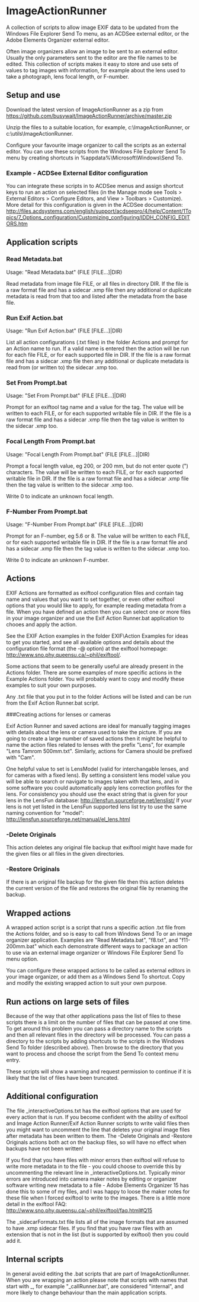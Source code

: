 # ImageActionRunner

A collection of scripts to allow image EXIF data to be updated from the Windows File Explorer Send To menu, as an ACDSee external editor, or the Adobe Elements Organizer external editor.

Often image organizers allow an image to be sent to an external editor. Usually the only parameters sent to the editor are the file names to be edited. This collection of scripts makes it easy to store and use sets of values to tag images with information, for example about the lens used to take a photograph, lens focal length, or F-number.

## Setup and use

Download the latest version of ImageActionRunner as a zip from https://github.com/busywait/ImageActionRunner/archive/master.zip

Unzip the files to a suitable location, for example, c:\ImageActionRunner, or c:\utils\ImageActionRunner.

Configure your favourite image organizer to call the scripts as an external editor. You can use these scripts from the Windows File Explorer Send To menu by creating shortcuts in %appdata%\Microsoft\Windows\Send To. 

### Example - ACDSee External Editor configuration

You can integrate these scripts in to ACDSee menus and assign shortcut keys to run an action on selected files (in the Manage mode see Tools > External Editors > Configure Editors, and View > Toolbars > Customize). More detail for this configuration is given in the ACDSee documentation:
http://files.acdsystems.com/english/support/acdseepro/4/help/Content/1Topics/7_Options_configuration/Customizing_configuring/IDDH_CONFIG_EDITORS.htm

## Application scripts

### Read Metadata.bat

Usage: "Read Metadata.bat" (FILE [FILE...]|DIR)

Read metadata from image file FILE, or all files in directory DIR. If the file is a raw format file and has a sidecar .xmp file then any additional or duplicate metadata is read from that too and listed after the metadata from the base file.

### Run Exif Action.bat

Usage: "Run Exif Action.bat" (FILE [FILE...]|DIR)

List all action configurations (.txt files) in the folder Actions and prompt for an Action name to run. If a valid name is entered then the action will be run for each file FILE, or for each supported file in DIR. If the file is a raw format file and has a sidecar .xmp file then any additional or duplicate metadata is read from (or written to) the sidecar .xmp too.

### Set From Prompt.bat

Usage: "Set From Prompt.bat" (FILE [FILE...]|DIR)

Prompt for an exiftool tag name and a value for the tag. The value will be written to each FILE, or for each supported writable file in DIR. If the file is a raw format file and has a sidecar .xmp file then the tag value is written to the sidecar .xmp too. 

### Focal Length From Prompt.bat

Usage: "Focal Length From Prompt.bat" (FILE [FILE...]|DIR)

Prompt a focal length value, eg 200, or 200 mm, but do not enter quote (") characters. The value will be written to each FILE, or for each supported writable file in DIR. If the file is a raw format file and has a sidecar .xmp file then the tag value is written to the sidecar .xmp too. 

Write 0 to indicate an unknown focal length.

### F-Number From Prompt.bat

Usage: "F-Number From Prompt.bat" (FILE [FILE...]|DIR)

Prompt for an F-number, eg 5.6 or 8. The value will be written to each FILE, or for each supported writable file in DIR. If the file is a raw format file and has a sidecar .xmp file then the tag value is written to the sidecar .xmp too. 

Write 0 to indicate an unknown F-number.

## Actions

EXIF Actions are formatted as exiftool configuration files and contain tag name and values that you want to set together, or even other exiftool options that you would like to apply, for example reading metadata from a file. When you have defined an action then you can select one or more files in your image organizer and use the Exif Action Runner.bat application to chooes and apply the action.

See the EXIF Action examples in the folder EXIF\Action Examples for ideas to get you started, and see all available options and details about the configuration file format (the -@ option) at the exiftool homepage:
http://www.sno.phy.queensu.ca/~phil/exiftool/.

Some actions that seem to be generally useful are already present in the Actions folder. There are some examples of more specific actions in the Example Actions folder. You will probably want to copy and modify these examples to suit your own purposes.  

Any .txt file that you put in to the folder Actions will be listed and can be run from the Exif Action Runner.bat script.

###Creating actions for lenses or cameras

Exif Action Runner and saved actions are ideal for manually tagging images with details about the lens or camera used to take the picture. If you are going to create a large number of saved actions then it might be helpful to name the action files related to lenses with the prefix "Lens", for example "Lens Tamrom 500mm.txt". Similarly, actions for Camera should be prefixed with "Cam".

One helpful value to set is LensModel (valid for interchangable lenses, and for cameras with a fixed lens). By setting a consistent lens model value you will be able to search or navigate to images taken with that lens, and in some software you could automatically apply lens correction profiles for the lens. For consistency you should use the exact string that is given for your lens in the LensFun database:
http://lensfun.sourceforge.net/lenslist/
If your lens is not yet listed in the LensFun supported lens list try to use the same naming convention for "model":
http://lensfun.sourceforge.net/manual/el_lens.html

### -Delete Originals

This action deletes any original file backup that exiftool might have made for the given files or all files in the given directories.

### -Restore Originals

If there is an original file backup for the given file then this action deletes the current version of the file and restores the original file by renaming the backup.

## Wrapped actions

A wrapped action script is a script that runs a specific action .txt file from the Actions folder, and so is easy to call from Windows Send To or an image organizer application. Examples are "Read Metadata.bat", "f8.txt", and "f11-200mm.bat" which each demonstrate different ways to package an action to use via an external image organizer or Windows File Explorer Send To menu option.
	
You can configure these wrapped actions to be called as external editors in your image organizer, or add them as a Windows Send To shortcut. Copy and modify the existing wrapped action to suit your own purpose.

## Run actions on large sets of files

Because of the way that other applications pass the list of files to these scripts there is a limit on the number of files that can be passed at one time. To get around this problem you can pass a directory name to the scripts and then all relevant files in the directory will be processed. You can pass a directory to the scripts by adding shortcuts to the scripts in the Windows Send To folder (described above). Then browse to the directory that you want to process and choose the script from the Send To context menu entry.
	
These scripts will show a warning and request permission to continue if it is likely that the list of files have been truncated.	
	
## Additional configuration

The file _interactiveOptions.txt has the exiftool options that are used for every action that is run. If you become confident with the ability of exiftool and Image Action Runner/Exif Action Runner scripts to write valid files then you might want to uncomment the line that deletes your original image files after metadata has been written to them. The -Delete Originals and -Restore Originals actions both act on the backup files, so will have no effect when backups have not been written!

If you find that you have files with minor errors then exiftool will refuse to write more metadata in to the file - you could choose to override this by uncommenting the relevant line in _interactiveOptions.txt. Typically minor errors are introduced into camera maker notes by editing or organizer software writing new metadata to a file - Adobe Elements Organizer 15 has done this to some of my files, and I was happy to loose the maker notes for these file when I forced exiftool to write to the images. There is a little more detail in the exiftool FAQ: 
http://www.sno.phy.queensu.ca/~phil/exiftool/faq.html#Q15

The _sidecarFormats.txt file lists all of the image formats that are assumed to have .xmp sidecar files. If you find that you have raw files with an extension that is not in the list (but is supported by exiftool) then you could add it.

## Internal scripts

In general avoid editing the .bat scripts that are part of ImageActionRunner. When you are wrapping an action please note that scripts with names that start with _, for example "_callRunner.bat", are considered "internal", and more likely to change behaviour than the main application scripts. 
